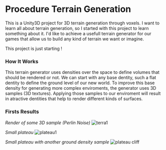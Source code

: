 # Procedure Terrain Generation

This is a Unity3D project for 3D terrain generation through voxels.
I want to learn all about terrain generation, so I started with this project to learn something about it.
I'd like to achieve a usefull terrain generator for our games that allow us to build any kind of terrain we want or imagine.

This project is just starting !

### How It Works
This terrain generator uses densities over the space to define volumes that should be rendered or not. We can start with any base dentity, such a flat dentity to define the ground level of our new world.
To improve this base density for generating more complex enviroments, the generator uses 3D samples (3D textures). Applying those samples to our enviroment will result in atractive dentities that help to render different kinds of surfaces.

### Firsts Results

_Render of some 3D sample (Perlin Noise)_
![terra1](https://cloud.githubusercontent.com/assets/11860033/11261913/f97c5594-8e57-11e5-8640-97c5e24d50aa.jpg)

_Small plateau_
![plateau1](https://cloud.githubusercontent.com/assets/11860033/11261919/01e2d9ec-8e58-11e5-84a9-b4265c7d32e7.jpg)

_Small plateau with another ground density sample_
![plateau cliff](https://cloud.githubusercontent.com/assets/11860033/11261920/049ad130-8e58-11e5-9bc8-bf3b4347d4c2.jpg)

